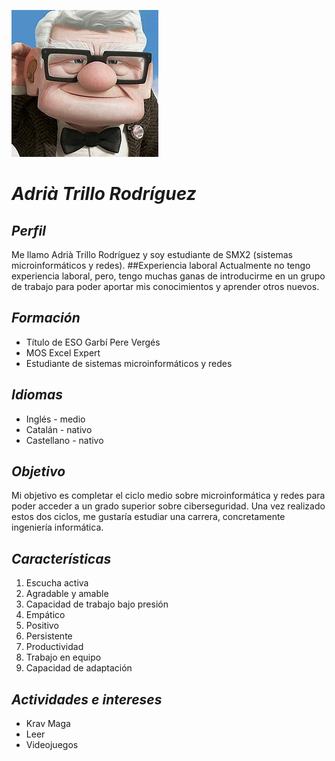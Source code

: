 ![Image](fotito.jpg) 
# **_Adrià Trillo Rodríguez_**


## **_Perfil_**
Me llamo Adrià Trillo Rodríguez y soy estudiante de SMX2 (sistemas microinformáticos y redes).
##Experiencia laboral
Actualmente no tengo experiencia laboral, pero, tengo muchas ganas de introducirme en un grupo de trabajo para poder aportar mis conocimientos y aprender otros nuevos.

## **_Formación_**
- Título de ESO Garbí Pere Vergés
- MOS Excel Expert
- Estudiante de sistemas microinformáticos y redes


## **_Idiomas_**
- Inglés - medio
- Catalán - nativo
- Castellano - nativo


## **_Objetivo_**
Mi objetivo es completar el ciclo medio sobre microinformática y redes para poder acceder a un grado superior sobre ciberseguridad. Una vez realizado estos dos ciclos, me gustaría estudiar una carrera, concretamente ingeniería informática. 



## **_Características_**
1. Escucha activa 
2. Agradable y amable 
3. Capacidad de trabajo bajo presión 
4. Empático
5. Positivo
6. Persistente
7. Productividad
8. Trabajo en equipo
9. Capacidad de adaptación


## **_Actividades e intereses_**
- Krav Maga
- Leer
- Videojuegos
